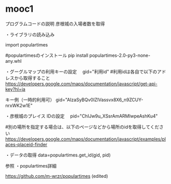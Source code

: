 # mooc1
プログラムコードの説明
彦根城の入場者数を取得

・ライブラリの読み込み

import populartimes

#populartimesのインストール
pip install  populartimes-2.0-py3-none-any.whl

・グーグルマップの利用キーの設定　
gid="利用id" 
#利用idは各自で以下のアドレスから取得すること
https://developers.google.com/maps/documentation/javascript/get-api-key?hl=ja

キー例（一時的利用可）
gid="AIzaSyBQv0IZlVassvx8X6_n9ZCUY-nrxWK2w1E" 

・彦根城のプレイス IDの設定　
pid="ChIJw9u_XSsrAmARMIwpeAshKu4" 

#別の場所を指定する場合は、以下のページなどから場所のidを取得してください
https://developers.google.com/maps/documentation/javascript/examples/places-placeid-finder


・データの取得
data=populartimes.get_id(gid, pid)




参照
・populartimes詳細

https://github.com/m-wrzr/populartimes (edited)



